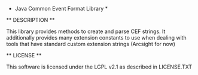 * Java Common Event Format Library *

** DESCRIPTION **

This library provides methods to create and parse CEF strings.  It additionally provides
many extension constants to use when dealing with tools that have standard custom extension
strings (Arcsight for now)


** LICENSE **

This software is licensed under the LGPL v2.1 as described in LICENSE.TXT